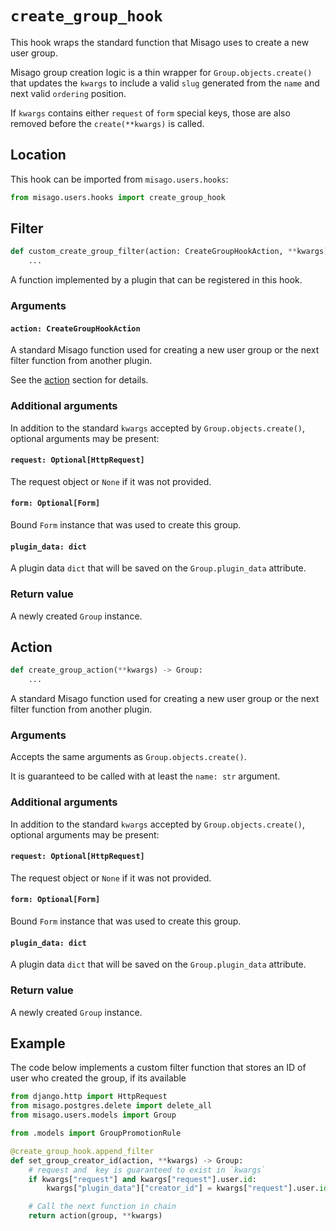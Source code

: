 # `create_group_hook`

This hook wraps the standard function that Misago uses to create a new user group.

Misago group creation logic is a thin wrapper for `Group.objects.create()` that updates the `kwargs` to include a valid `slug` generated from the `name` and next valid `ordering` position.

If `kwargs` contains either `request` of `form` special keys, those are also removed before the `create(**kwargs)` is called.


## Location

This hook can be imported from `misago.users.hooks`:

```python
from misago.users.hooks import create_group_hook
```


## Filter

```python
def custom_create_group_filter(action: CreateGroupHookAction, **kwargs) -> Group:
    ...
```

A function implemented by a plugin that can be registered in this hook.


### Arguments

#### `action: CreateGroupHookAction`

A standard Misago function used for creating a new user group or the next filter function from another plugin.

See the [action](#action) section for details.


### Additional arguments

In addition to the standard `kwargs` accepted by `Group.objects.create()`, optional arguments may be present:


#### `request: Optional[HttpRequest]`

The request object or `None` if it was not provided.


#### `form: Optional[Form]`

Bound `Form` instance that was used to create this group.


#### `plugin_data: dict`

A plugin data `dict` that will be saved on the `Group.plugin_data` attribute.


### Return value

A newly created `Group` instance.


## Action

```python
def create_group_action(**kwargs) -> Group:
    ...
```

A standard Misago function used for creating a new user group or the next filter function from another plugin.


### Arguments

Accepts the same arguments as `Group.objects.create()`.

It is guaranteed to be called with at least the `name: str` argument.


### Additional arguments

In addition to the standard `kwargs` accepted by `Group.objects.create()`, optional arguments may be present:


#### `request: Optional[HttpRequest]`

The request object or `None` if it was not provided.


#### `form: Optional[Form]`

Bound `Form` instance that was used to create this group.


#### `plugin_data: dict`

A plugin data `dict` that will be saved on the `Group.plugin_data` attribute.


### Return value

A newly created `Group` instance.


## Example

The code below implements a custom filter function that stores an ID of user who created the group, if its available

```python
from django.http import HttpRequest
from misago.postgres.delete import delete_all
from misago.users.models import Group

from .models import GroupPromotionRule

@create_group_hook.append_filter
def set_group_creator_id(action, **kwargs) -> Group:
    # request and  key is guaranteed to exist in `kwargs`
    if kwargs["request"] and kwargs["request"].user.id:
        kwargs["plugin_data"]["creator_id"] = kwargs["request"].user.id

    # Call the next function in chain
    return action(group, **kwargs)
```
